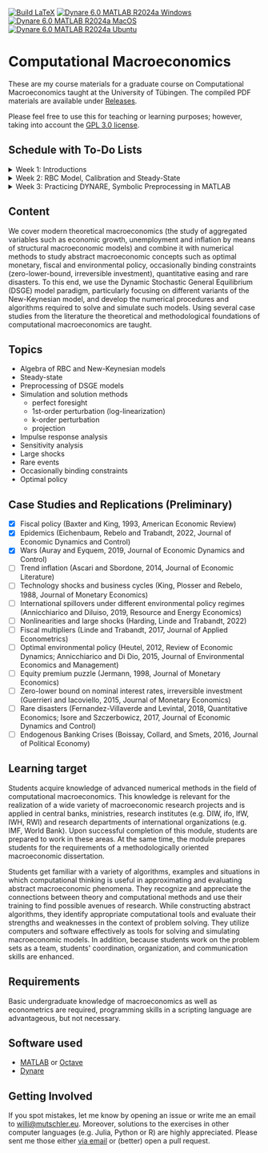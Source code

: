 [![Build LaTeX](../../actions/workflows/latex.yml/badge.svg)](../../actions/workflows/latex.yml)
[![Dynare 6.0 MATLAB R2024a Windows](../../actions/workflows/dynare-6.0-matlab-r2024a-windows.yml/badge.svg)](../../actions/workflows/dynare-6.0-matlab-r2024a-windows.yml)
[![Dynare 6.0 MATLAB R2024a MacOS](../../actions/workflows/dynare-6.0-matlab-r2024a-macos.yml/badge.svg)](../../actions/workflows/dynare-6.0-matlab-r2024a-macos.yml)
[![Dynare 6.0 MATLAB R2024a Ubuntu](../../actions/workflows/dynare-6.0-matlab-r2024a-ubuntu.yml/badge.svg)](../../actions/workflows/dynare-6.0-matlab-r2024a-ubuntu.yml)

# Computational Macroeconomics

These are my course materials for a graduate course on Computational Macroeconomics taught at the University of Tübingen.
The compiled PDF materials are available under [Releases](https://github.com/wmutschl/Computational-Macroeconomics/releases).

Please feel free to use this for teaching or learning purposes; however, taking into account the [GPL 3.0 license](https://choosealicense.com/licenses/gpl-3.0/).

## Schedule with To-Do Lists

<details>
  <summary>Week 1: Introductions</summary>

### Goals

* understand the scope and topics of *Computational Macroeconomics*
* decide whether you want to take the course
* prepare your computer for the course with MATLAB/Octave and Dynare
* do your first steps in MATLAB/Octave and Dynare
* (optionally) install GitKraken and do your first steps with git

### To Do

* [x] read the general course information on [Ilias](https://ovidius.uni-tuebingen.de)
* [x] watch the introductory videos (on YouTube)
  * [x] [Introduction to Computational Macroeconomics](https://youtu.be/vZfX5U5xyws)
  * [x] [Introduction to MATLAB](https://youtu.be/_CbLr11aeQ4)
  * [x] [Quick Tour Dynare (focus on solution methods and simulations)](https://youtu.be/NDFSUx46FvM)
* [x] prepare your computer: MATLAB/Octave and Dynare
  * [x] install MATLAB R2024a following [this guide](https://uni-tuebingen.de/einrichtungen/zentrum-fuer-datenverarbeitung/dienstleistungen/clientdienste/software/matlab-einzelplatzlizenz/) if you are a student of the University of Tübingen. Please also install the following toolboxes: Econometrics Toolbox, Global Optimization Toolbox, Optimization Toolbox, Parallel Computing Toolbox, Statistics and Machine Learning Toolbox, Symbolic Math Toolbox. As an alternative to MATLAB you can also install Octave following [this guide](https://octave.org/download).
  * [x] install Dynare 6.0 following [this guide](https://www.dynare.org/resources/quick_start/)
  * [x] (optionally) create an account on [GitHub.com](https://github.com/signup)
  * [x] (optionally) sign up for the [GitHub Students Developer Pack](https://education.github.com/pack) to get a free Pro license for GitKraken (among other things)
  * [x] (optionally) install the [GitKraken Client](https://gitkraken.com/download)  
* [x] do [exercises for week 1](https://github.com/wmutschl/Computational-Macroeconomics/releases/latest/download/week_1.pdf)
* [x] write down all your questions
* [x] [schedule an online meeting](https://schedule.mutschler.eu) with me
  * [x] put *"I am interested in this course"* under *"What is the meeting about?"*
  * [x] check your emails and cancel the meeting again using the link in the email
  * [x] now you know how easy it is to schedule a meeting with me :-)
* [x] participate in the Q&A sessions

</details>


<details>
  <summary>Week 2: RBC Model, Calibration and Steady-State</summary>

### Goals

* understand and get comfortable with the algebra of RBC models
* understand the concept of a steady-state
* understand the concept of calibration
* practice Dynare
* start programming with MATLAB

### To Do

* [x] watch the following videos (on YouTube)
  * [x] [RBC Baseline Model Equations and Introduction to preprocessing with Dynare](https://youtu.be/ZfsKGzR84hQ)
  * [x] [RBC Baseline Model: steady-state derivations and implementation in Dynare (with preprocessing tips)
](https://youtu.be/4xeoLh3edpo)
  * [x] [RBC Baseline Model in Dynare: Simple vs Advanced Calibration using Modularization and Changing Types
](https://youtu.be/HRpynlbZBzM)
* [x] do exercises 1 and 2 of [week 2's exercise sheet](https://github.com/wmutschl/Computational-Macroeconomics/releases/latest/download/week_2.pdf), we will do the case study together
* [x] bring all your questions and concerns to the Q&A sessions

</details>


<details>
  <summary>Week 3: Practicing DYNARE, Symbolic Preprocessing in MATLAB</summary>

### Goals

* practice DYNARE: permanent changes in fiscal policy
* practice MATLAB: symbolic toolbox, matrix algebra, loops, Kronecker products, functions
* understand preprocessing and steady-state computations in MATLAB

### To Do

* [x] finish and re-visit last week's exercises, particularly understand how to add deterministic growth to the RBC model
* [x] do exercises 1, 2 and 3 of [week 3's exercise sheet](https://github.com/wmutschl/Computational-Macroeconomics/releases/latest/download/week_3.pdf)
* [x] we will do exercise 4 of [week 3's exercise sheet](https://github.com/wmutschl/Computational-Macroeconomics/releases/latest/download/week_3.pdf) together in class, but you should already have a look
* [x] bring all your questions and concerns to the Q&A sessions

</details>

<!---

<details>
  <summary>Week 4: Preprocessing and steady-state in MATLAB, numerical optimization</summary>

### Goals

* understand and replicate preprocessing and steady-state computations in MATLAB
* understand and start using numerical optimizers

### To Do

* [x] watch the (very short) videos:
  * [Introduction to Optimization: What is Optimization](https://youtu.be/Q2dewZweAtU)
  * [Introduction To Optimization: Objective Functions and Decision Variables](https://youtu.be/AoJQS10Ewn4)
  * [Introduction To Optimization: Gradients, Constraints, Continuous and Discrete Variables](https://youtu.be/URkmNZuFzKg)
  * [Introduction To Optimization: Gradient Based Algorithms](https://youtu.be/n-Y0SDSOfUI)
  * [Introduction To Optimization: Gradient Free Algorithms (1/2) - Genetic - Particle Swarm](https://youtu.be/3QJjfeVrut8)
  * [Introduction To Optimization: Gradient Free Algorithms (2/2) Simulated Annealing, Nelder-Mead](https://youtu.be/NI3WllrvWoc)
  * [Introduction to Optimization: Calculating Derivatives](https://youtu.be/QGo31GQjEvE)  
* [x] do exercises 1-3 of [week 4's exercise sheet](https://github.com/wmutschl/Computational-Macroeconomics/releases/latest/download/week_4.pdf)
* [x] bring all your questions and concerns to the Q&A sessions

</details>


<details>
  <summary>Week 5: Deterministic simulations and perfect-foresight algorithm</summary>

### Goals

* understand Dynare's commands to do deterministic simulations
* understand the Newton algorithm used by Dynare to solve perfect foresight problems
* re-implement deterministic simulations in MATLAB

### To Do
* [x] watch the videos
  * [Understanding Deterministic (Perfect Foresight) Simulations in Dynare](https://youtu.be/I6CgzoOfoS0)
  * [RBC Baseline Model in Dynare: Deterministic vs Stochastic Simulations](https://youtu.be/KHTEZiw9ukU)
  * [Newton's Fractal (which Newton knew nothing about) (Time: 5:55 - 11:16)](https://youtu.be/-RdOwhmqP5s?t=355)
  * [Visually Explained: Newton's Method in Optimization](https://youtu.be/W7S94pq5Xuo)
* [x] do exercise 1 of [week 5's exercise sheet](https://github.com/wmutschl/Computational-Macroeconomics/releases/latest/download/week_5.pdf)
* [x] we will do a case study together in class
* [x] bring all your questions and concerns to the Q&A sessions

</details>


<details>
  <summary>Week 6: Practicing preprocessing and deterministic simulations, Deal with numerical issues, Homotopy, New-Keynesian SIR</summary>

### Goals

* understand the SIR (Susceptible, Infected, Recovered) epidemiology model
* understand and get used to Dynare's macro preprocessing directives
* understand timing conventions of predetermined variables
* understand the difference between sticky-price and flex-price New Keynesian economies
* deal with common numerical issues in the perfect foresight solution algorithm
* understand homotopy in the context of perfect foresight simulations
* simulate a New-Keynesian SIR model

### To Do
* prepare exercise 1 of [week 6's exercise sheet](https://github.com/wmutschl/Computational-Macroeconomics/releases/latest/download/week_6.pdf)
  * [x] read the case-study paper carefully
  * [x] download all files
  * [x] read all the exercises
  * [x] try to prepare the exercises (this will be hard, so we will go through this together in class)
* [x] bring all your questions and concerns to the Q&A sessions

</details>


<details>
  <summary>Week 7: Midterm Exam: Monopolistic Competition, Irreversible Investment, War Shock</summary>

### Goals

* understand monopolistic competition and the Dixit Stiglitz elasticity parameter
* understand irreversible investments as an occasionally binding constraint
* understand the modeling of a war in a New Keynesian model
* get a good grade

### To Do
* [x] read the instructions and do both exercises from the [summer 2023 midterm exam](https://github.com/wmutschl/Computational-Macroeconomics/releases/download/exam_midterm_2023_v1.0.1/midterm_exam_ss2023.pdf)
* [x] read the case-study paper carefully
* [x] hand in your solutions via email
* [x] for immediate help: contact me [via email](mailto:willi@mutschler.eu) or [schedule a meeting](https://schedule.mutschler.eu)


</details>


<details>
  <summary>Week 8: First-order perturbation, Identification, Sensitivity, Log-Linearization</summary>

### Goals
* understand the concept of a policy function
* understand the general idea of first-order perturbation approximation
* understand certainty equivalence
* understand the algorithm to compute the perturbation matrices using the Linear Rational Expectation model framework
* [optional] understand Dynare's first-order perturbation solver


### To Do
* [x] watch [Solving rational expectation models with first order perturbation: what Dynare does (Part 1 of 2)](https://youtu.be/hmVxasBgbqM) on YouTube
* [x] [optional] [Solving rational expectation models with first order perturbation: what Dynare does (Part 2 of 2)]() on YouTube
* [x] prepare [week 8's exercise sheet](https://github.com/wmutschl/Computational-Macroeconomics/releases/latest/download/week_8.pdf): exercise 1 and 2 for the first meeting and exercises 3 and 4 for the second meeting
* [x] read section 2 of An and Schorfheide (2007)
* [x] [optional] read Rupert and Šustek (2019)
* [x] bring all your questions and concerns to the Q&A sessions

</details>


<details>
  <summary>Week 9: Practicing Stochastic Simulations, Impulse Response Functions, Perturbation. Environmental Policy, Trend Inflation in the New Keynesian model.</summary>

### Goals
* understand and get used to Dynare's *stoch_simul* command
* understand Dynare's sensitivity toolbox
* study the modeling approach and effects of different environmental policies in a New Keynesian model
* study the macroeconomics of trend inflation in a New Keynesian model

### To Do
* prepare [week 9's exercise sheet](https://github.com/wmutschl/Computational-Macroeconomics/releases/latest/download/week_9.pdf)
  * [x] read the case-study papers on environmental policy and trend inflation carefully
  * [x] download all files
  * [x] read all the exercises
  * [x] try to prepare the replications
* [x] bring all your questions and concerns to the Q&A sessions


</details>


<details>
  <summary>Week 10: OccBin, Introduction to Higher-Order Approximation</summary>

### Goals
* 

### To Do
* [ ]

</details>


<details>
  <summary>Week 11: Recursive Preferences and Equity Risk Premium and Stochastic Volatility</summary>

### Goals
* 

### To Do
* [ ]

</details>


<details>
  <summary>Week 12: Optimal Policy and Welfare assessment</summary>

### Goals
* 

### To Do
* [ ]

</details>


<details>
  <summary>Week 13: Projection</summary>

### Goals
* 

### To Do
* [ ]

</details>


<details>
  <summary>Week 14: Projection</summary>

### Goals
* 

### To Do
* [ ]

</details>

-->

## Content

We cover modern theoretical macroeconomics (the study of aggregated variables such as economic growth, unemployment and inflation by means of structural macroeconomic models) and combine it with numerical methods to study abstract macroeconomic concepts such as optimal monetary, fiscal and environmental policy,  occasionally binding constraints (zero-lower-bound, irreversible investment), quantitative easing and rare disasters. To this end, we use the Dynamic Stochastic General Equilibrium (DSGE) model paradigm, particularly focusing on different variants of the New-Keynesian model, and develop the numerical procedures and algorithms required to solve and simulate such models. Using several case studies from the literature the theoretical and methodological foundations of computational macroeconomics are taught.

## Topics
- Algebra of RBC and New-Keynesian models
- Steady-state
- Preprocessing of DSGE models
- Simulation and solution methods
  - perfect foresight
  - 1st-order perturbation (log-linearization)
  - k-order perturbation
  - projection
- Impulse response analysis
- Sensitivity analysis
- Large shocks
- Rare events
- Occasionally binding constraints
- Optimal policy



## Case Studies and Replications (Preliminary)
- [x] Fiscal policy (Baxter and King, 1993, American Economic Review)
- [x] Epidemics (Eichenbaum, Rebelo and Trabandt, 2022, Journal of Economic Dynamics and Control)
- [x] Wars (Auray and Eyquem, 2019, Journal of Economic Dynamics and Control)
- [ ] Trend inflation (Ascari and Sbordone, 2014, Journal of Economic Literature)
- [ ] Technology shocks and business cycles (King, Plosser and Rebelo, 1988, Journal of Monetary Economics)
- [ ] International spillovers under different environmental policy regimes (Annicchiarico and Diluiso, 2019, Resource and Energy Economics)
- [ ] Nonlinearities and large shocks (Harding, Linde and Trabandt, 2022)
- [ ] Fiscal multipliers (Linde and Trabandt, 2017, Journal of Applied Econometrics)
- [ ] Optimal environmental policy (Heutel, 2012, Review of Economic Dynamics; Annicchiarico and Di Dio, 2015, Journal of Environmental Economics and Management)
- [ ] Equity premium puzzle (Jermann, 1998, Journal of Monetary Economics)
- [ ] Zero-lower bound on nominal interest rates, irreversible investment (Guerrieri and Iacoviello, 2015, Journal of Monetary Economics)
- [ ] Rare disasters (Fernandez-Villaverde and Levintal, 2018, Quantitative Economics; Isore and Szczerbowicz, 2017, Journal of Economic Dynamics and Control)
- [ ] Endogenous Banking Crises (Boissay, Collard, and Smets, 2016, Journal of Political Economy)

## Learning target

Students acquire knowledge of advanced numerical methods in the field of computational macroeconomics. This knowledge is relevant for the realization of a wide variety of macroeconomic research projects and is applied in central banks, ministries, research institutes (e.g. DIW, ifo, IfW, IWH, RWI) and research departments of international organizations (e.g. IMF, World Bank). Upon successful  completion of this module, students are prepared to work in these areas. At the same time, the module  prepares students for the requirements of a methodologically oriented macroeconomic dissertation.

Students get familiar with a variety of algorithms, examples and situations in which computational thinking is useful in approximating and evaluating abstract macroeconomic phenomena. They recognize and appreciate the connections between theory and computational methods and use their training to find possible avenues of research. While constructing abstract algorithms, they identify appropriate computational tools and evaluate their strengths and weaknesses in the context of problem solving. They utilize computers and software effectively as tools for solving and simulating macroeconomic models. In addition, because students work on the problem sets as a team, students' coordination, organization, and communication skills are enhanced.


## Requirements
Basic undergraduate knowledge of macroeconomics as well as econometrics are required, programming skills in a scripting language are advantageous, but not necessary.

## Software used

* [MATLAB](https://mathworks.com) or [Octave](https://octave.org)
* [Dynare](https://www.dynare.org)


## Getting Involved
If you spot mistakes, let me know by opening an issue or write me an email to [willi@mutschler.eu](mailto:willi@mutschler.eu).
Moreover, solutions to the exercises in other computer languages (e.g. Julia, Python or R) are highly appreciated.
Please sent me those either [via email](mailto:willi@mutschler.eu) or (better) open a pull request.